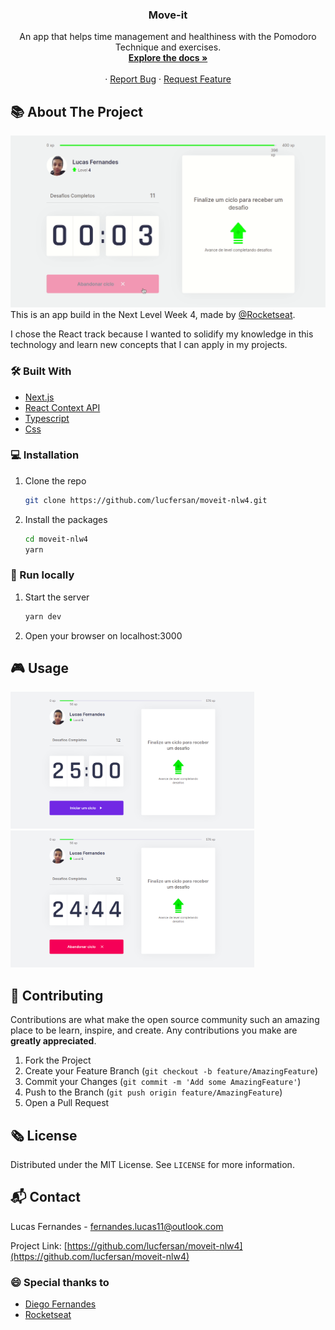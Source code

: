 <p align="center">
  <h3 align="center">Move-it</h3>

  <p align="center">
    An app that helps time management and healthiness with the Pomodoro Technique and exercises.
    <br />
    <a href="https://github.com/lucfersan/moveit-nlw4"><strong>Explore the docs »</strong></a>
    <br />
    <br />
    ·
    <a href="https://github.com/lucfersan/moveit-nlw4/issues">Report Bug</a>
    ·
    <a href="https://github.com/lucfersan/moveit-nlw4/issues">Request Feature</a>
  </p>
</p>

## 📚 About The Project

![Move-it](.github/moveit.gif)
This is an app build in the Next Level Week 4, made by [@Rocketseat](https://github.com/Rocketseat).

I chose the React track because I wanted to solidify my knowledge in this technology and learn new concepts that I can apply in my projects.

### 🛠️ Built With

- [Next.js](https://nextjs.org/)
- [React Context API](https://reactjs.org/docs/context.html)
- [Typescript](https://www.typescriptlang.org/)
- [Css](https://developer.mozilla.org/pt-BR/docs/Web/CSS)

### 💻 Installation

1. Clone the repo
   ```sh
   git clone https://github.com/lucfersan/moveit-nlw4.git
   ```
2. Install the packages
   ```sh
   cd moveit-nlw4
   yarn
   ```

### 🚀 Run locally

1. Start the server
   ```sh
   yarn dev
   ```
2. Open your browser on localhost:3000

## 🎮 Usage

<p float="left">
  <img src=".github/moveit-start.png" width="390" />
  <img src=".github/moveit-running.png" width="390" /> 
</p>

## 🤝 Contributing

Contributions are what make the open source community such an amazing place to be learn, inspire, and create. Any contributions you make are **greatly appreciated**.

1. Fork the Project
2. Create your Feature Branch (`git checkout -b feature/AmazingFeature`)
3. Commit your Changes (`git commit -m 'Add some AmazingFeature'`)
4. Push to the Branch (`git push origin feature/AmazingFeature`)
5. Open a Pull Request

## 🗞️ License

Distributed under the MIT License. See `LICENSE` for more information.

## 📬 Contact

Lucas Fernandes - fernandes.lucas11@outlook.com

Project Link: [https://github.com/lucfersan/moveit-nlw4](https://github.com/lucfersan/moveit-nlw4)

### 😄 Special thanks to

- [Diego Fernandes](https://github.com/diego3g)
- [Rocketseat](https://github.com/Rocketseat)

